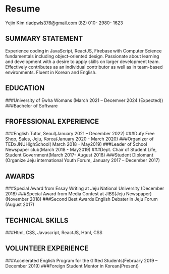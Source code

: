 Resume
=============
Yejin Kim
rladpwls376@gmail.com
(82) 010- 2980- 1623 

 ## SUMMARY STATEMENT
Experience coding in JavaScript, ReactJS, Firebase with Computer Science fundamentals including object-oriented design. Passionate about learning and development with a desire to apply skills on larger development team. Effectively contributes as an individual contributor as well as in team-based environments. Fluent in Korean and English.


 ## EDUCATION
  ###University of Ewha Womans (March 2021 – Decemver 2024 (Expected))
  ###Bachelor of Software
 
 ## FROFESSIONAL EXPERIENCE
  ###English Tutor, Seoul(January 2021 – December 2022)
  ###Dufy Free Shop, Sales, Jeju, Korea(January 2020 - March 2020)
  ###Organizer of TEDxJNUHighSchool( March 2018 - May2019)
  ###Leader of School Newspaper club(March 2018 - May2019)
  ###Dept. Chair of Student Life, Student Government(March 2017- August 2018)
  ###Student Diplomant (Organize Jeju international Youth Forum, January 2017 – December 2017)
 
 ## AWARDS
  ###Special Award from Essay Writing at Jeju National University (December 2018)
  ###Special Award from Media Contest at JIBS(Jeju Newspaper) (November 2018)
  ###Second Best Awards English Debater in Jeju Forum	(August 2017)
  
 ## TECHNICAL SKILLS
   ###Html, CSS, Javascript, ReactJS, Html, CSS
   
 ## VOLUNTEER EXPERIENCE
   ###Accelerated English Program for the Gifted Students(February 2019 – December 2019)
   ###Foreign Student Mentor in Korean(Present)



